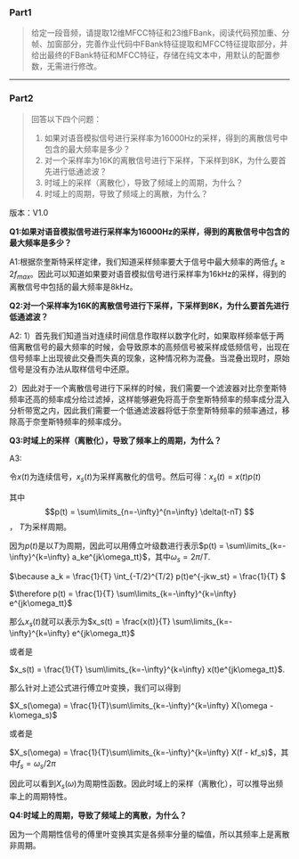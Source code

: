 ### Part1

> 给定一段音频，请提取12维MFCC特征和23维FBank，阅读代码预加重、分帧、加窗部分，完善作业代码中FBank特征提取和MFCC特征提取部分，并给出最终的FBank特征和MFCC特征，存储在纯文本中，用默认的配置参数，无需进行修改。

------

### Part2

> 回答以下四个问题：
>
> 1. 如果对语音模拟信号进行采样率为16000Hz的采样，得到的离散信号中包含的最大频率是多少？
> 2. 对一个采样率为16K的离散信号进行下采样，下采样到8K，为什么要首先进行低通滤波？
> 3. 时域上的采样（离散化），导致了频域上的周期，为什么？
> 4. 时域上的周期，导致了频域上的离散，为什么？

版本：V1.0

**Q1:如果对语音模拟信号进行采样率为16000Hz的采样，得到的离散信号中包含的最大频率是多少？**

A1:根据奈奎斯特采样定律，我们知道采样频率要大于信号中最大频率的两倍:$f_s \ge 2 f_{max}$。因此可以知道如果要对语音模拟信号进行采样率为16kHz的采样，得到的离散信号中包括的最大频率是8kHz。

**Q2:对一个采样率为16K的离散信号进行下采样，下采样到8K，为什么要首先进行低通滤波？**

A2: 1）首先我们知道当对连续时间信息作取样以数字化时，如果取样频率低于两倍离散信号的最大频率的时候，会导致原本的高频信号被采样成低频信号，出现在信号频率上出现彼此交叠而失真的现象，这种情况称为混叠。当混叠出现时，原始信号是没有办法从取样信号中还原。

2）因此对于一个离散信号进行下采样的时候，我们需要一个滤波器对比奈奎斯特频率还高的频率成分给过滤掉，这样能够避免将高于奈奎斯特频率的频率成分混入分析带宽之内，因此我们需要一个低通滤波器将低于奈奎斯特频率的频率通过，移除高于奈奎斯特频率的频率成分。

**Q3:时域上的采样（离散化），导致了频率上的周期，为什么？**

A3:

令$x(t)$为连续信号，$x_s(t)$为采样离散化的信号。然后可得：$x_s(t) = x(t)p(t)$

其中$$p(t) = \sum\limits_{n=-\infty}^{n=\infty} \delta(t-nT) $$ ， $T$为采样周期。

因为$p(t)$是以$T$为周期，因此可以用傅立叶级数进行表示$p(t) = \sum\limits_{k=-\infty}^{k=\infty} a_ke^{jk\omega_tt}$，其中$\omega_s = 2 \pi / T$.

$\because a_k = \frac{1}{T} \int_{-T/2}^{T/2} p(t)e^{-jkw_st} = \frac{1}{T} $

$\therefore p(t) = \frac{1}{T} \sum\limits_{k=-\infty}^{k=\infty} e^{jk\omega_tt}$

那么$x_s(t)$就可以表示为$x_s(t) = \frac{x(t)}{T} \sum\limits_{k=-\infty}^{k=\infty} e^{jk\omega_tt}$ 

或者是

$x_s(t) = \frac{1}{T} \sum\limits_{k=-\infty}^{k=\infty} x(t)e^{jk\omega_tt}$.

那么针对上述公式进行傅立叶变换，我们可以得到

$X_s(\omega) = \frac{1}{T}\sum\limits_{k=-\infty}^{k=\infty} X(\omega - k\omega_s)$

或者是

$X_s(\omega) = \frac{1}{T}\sum\limits_{k=-\infty}^{k=\infty} X(f - kf_s)$，其中$f_s = \omega_s / 2\pi$

因此可以看到$X_s(\omega)$为周期性函数。因此时域上的采样（离散化），可以推导出频率上的周期特性。

**Q4:时域上的周期，导致了频域上的离散，为什么？**

因为一个周期性信号的傅里叶变换其实是各频率分量的幅值，所以其频率上是离散非周期。